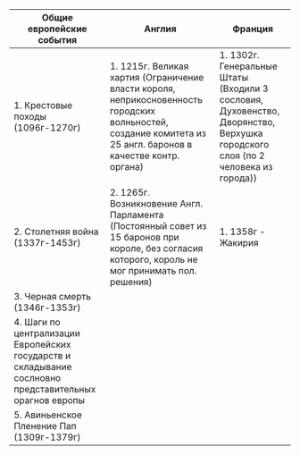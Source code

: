 | Общие европейские события                                                                               | Англия | Франция |
| ------------------------------------------------------------------------------------------------------- | ------ | ------- |
| 1. Крестовые походы (1096г-1270г)                                                                       | 1. 1215г. Великая хартия (Ограничение власти короля, неприкосновенность городских волньностей, создание комитета из 25 англ. баронов в качестве контр. органа)       | 1. 1302г. Генеральные Штаты (Входили 3 сословия, Духовенство, Дворянство, Верхушка городского слоя (по 2 человека из города))         |
| 2. Столетняя война (1337г-1453г)                                                                        | 2. 1265г. Возникновение Англ. Парламента (Постоянный совет из 15 баронов при короле, без согласия которого, король не мог принимать пол. решения)       | 1. 1358г - Жакирия        |
| 3. Черная смерть (1346г-1353г)                                                                          |        |         |
| 4. Шаги по централизации Европейских государств и складывание сослновно представительных орагнов европы |        |         |
| 5. Авиньенское Пленение Пап (1309г-1379г)                                                                                        |        |         |
